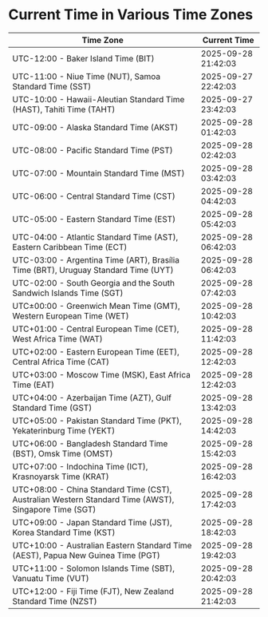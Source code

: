 # Current Time in Various Time Zones

| Time Zone | Current Time |
|-----------|--------------|
| UTC-12:00 - Baker Island Time (BIT) | 2025-09-28 21:42:03 |
| UTC-11:00 - Niue Time (NUT), Samoa Standard Time (SST) | 2025-09-27 22:42:03 |
| UTC-10:00 - Hawaii-Aleutian Standard Time (HAST), Tahiti Time (TAHT) | 2025-09-27 23:42:03 |
| UTC-09:00 - Alaska Standard Time (AKST) | 2025-09-28 01:42:03 |
| UTC-08:00 - Pacific Standard Time (PST) | 2025-09-28 02:42:03 |
| UTC-07:00 - Mountain Standard Time (MST) | 2025-09-28 03:42:03 |
| UTC-06:00 - Central Standard Time (CST) | 2025-09-28 04:42:03 |
| UTC-05:00 - Eastern Standard Time (EST) | 2025-09-28 05:42:03 |
| UTC-04:00 - Atlantic Standard Time (AST), Eastern Caribbean Time (ECT) | 2025-09-28 06:42:03 |
| UTC-03:00 - Argentina Time (ART), Brasília Time (BRT), Uruguay Standard Time (UYT) | 2025-09-28 06:42:03 |
| UTC-02:00 - South Georgia and the South Sandwich Islands Time (SGT) | 2025-09-28 07:42:03 |
| UTC±00:00 - Greenwich Mean Time (GMT), Western European Time (WET) | 2025-09-28 10:42:03 |
| UTC+01:00 - Central European Time (CET), West Africa Time (WAT) | 2025-09-28 11:42:03 |
| UTC+02:00 - Eastern European Time (EET), Central Africa Time (CAT) | 2025-09-28 12:42:03 |
| UTC+03:00 - Moscow Time (MSK), East Africa Time (EAT) | 2025-09-28 12:42:03 |
| UTC+04:00 - Azerbaijan Time (AZT), Gulf Standard Time (GST) | 2025-09-28 13:42:03 |
| UTC+05:00 - Pakistan Standard Time (PKT), Yekaterinburg Time (YEKT) | 2025-09-28 14:42:03 |
| UTC+06:00 - Bangladesh Standard Time (BST), Omsk Time (OMST) | 2025-09-28 15:42:03 |
| UTC+07:00 - Indochina Time (ICT), Krasnoyarsk Time (KRAT) | 2025-09-28 16:42:03 |
| UTC+08:00 - China Standard Time (CST), Australian Western Standard Time (AWST), Singapore Time (SGT) | 2025-09-28 17:42:03 |
| UTC+09:00 - Japan Standard Time (JST), Korea Standard Time (KST) | 2025-09-28 18:42:03 |
| UTC+10:00 - Australian Eastern Standard Time (AEST), Papua New Guinea Time (PGT) | 2025-09-28 19:42:03 |
| UTC+11:00 - Solomon Islands Time (SBT), Vanuatu Time (VUT) | 2025-09-28 20:42:03 |
| UTC+12:00 - Fiji Time (FJT), New Zealand Standard Time (NZST) | 2025-09-28 21:42:03 |
